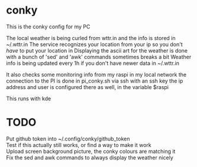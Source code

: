 # conky
This is the conky config for my PC

The local weather is being curled from wttr.in and the info is stored in ~/.wttr.in
The service recognizes your location from your ip so you don't *have* to put your location in
Displaying the ascii art for the weather is done with a bunch of 'sed' and 'awk' commands sometimes breaks a bit
Weather info is being updated every 1h if you don't have newer data in ~/.wttr.in

It also checks some monitoring info from my raspi in my local network
the connection to the PI is done in pi_conky.sh via ssh with an ssh key
the ip address and user is configured there as well, in the variable $raspi

This runs with kde


# TODO
Put github token into ~/.config/conky/github_token    
Test if this actually still works, or find a way to make it work  
Upload screen background picture, the conky colours are matching it  
Fix the sed and awk commands to always display the weather nicely  
